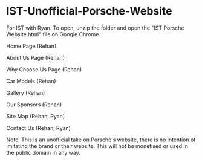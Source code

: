 # IST-Unofficial-Porsche-Website
For IST with Ryan. To open, unzip the folder and open the "IST Porsche Website.html" file on Google Chrome.

Home Page (Rehan)

About Us Page (Rehan)

Why Choose Us Page (Rehan)

Car Models (Rehan)

Gallery (Rehan)

Our Sponsors (Rehan)

Site Map (Rehan, Ryan)

Contact Us (Rehan, Ryan)


Note: This is an unofficial take on Porsche's website, there is no intention of imitating the brand or their website. This will not be monetised or used in the public domain in any way. 

